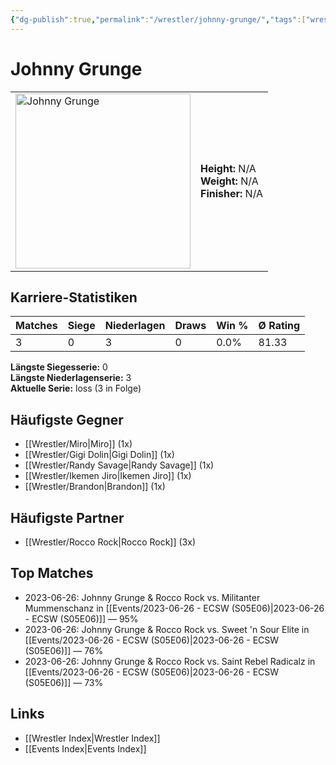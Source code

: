 ```yaml
---
{"dg-publish":true,"permalink":"/wrestler/johnny-grunge/","tags":["wrestler"],"noteIcon":"","created":"2025-08-11T09:33:19.453+02:00"}
---
```



# Johnny Grunge

<table>
<tr>
<td><img src="Johnny Grunge.png" width="280" alt="Johnny Grunge"></td>
<td>
<b>Height:</b> N/A<br>
<b>Weight:</b> N/A<br>
<b>Finisher:</b> N/A<br>
</td>
</tr>
</table>

## Karriere-Statistiken

| Matches | Siege | Niederlagen | Draws | Win % | Ø Rating |
|---------|-------|-------------|-------|-------|-----------|
| 3 | 0 | 3 | 0 | 0.0% | 81.33 |

**Längste Siegesserie:** 0<br>**Längste Niederlagenserie:** 3<br>**Aktuelle Serie:** loss (3 in Folge)


## Häufigste Gegner
- [[Wrestler/Miro\|Miro]] (1x)
- [[Wrestler/Gigi Dolin\|Gigi Dolin]] (1x)
- [[Wrestler/Randy Savage\|Randy Savage]] (1x)
- [[Wrestler/Ikemen Jiro\|Ikemen Jiro]] (1x)
- [[Wrestler/Brandon\|Brandon]] (1x)

## Häufigste Partner
- [[Wrestler/Rocco Rock\|Rocco Rock]] (3x)

## Top Matches
- 2023-06-26: Johnny Grunge & Rocco Rock vs. Militanter Mummenschanz in [[Events/2023-06-26 - ECSW (S05E06)\|2023-06-26 - ECSW (S05E06)]] — 95%
- 2023-06-26: Johnny Grunge & Rocco Rock vs. Sweet 'n Sour Elite in [[Events/2023-06-26 - ECSW (S05E06)\|2023-06-26 - ECSW (S05E06)]] — 76%
- 2023-06-26: Johnny Grunge & Rocco Rock vs. Saint Rebel Radicalz in [[Events/2023-06-26 - ECSW (S05E06)\|2023-06-26 - ECSW (S05E06)]] — 73%

## Links
- [[Wrestler Index\|Wrestler Index]]
- [[Events Index\|Events Index]]
